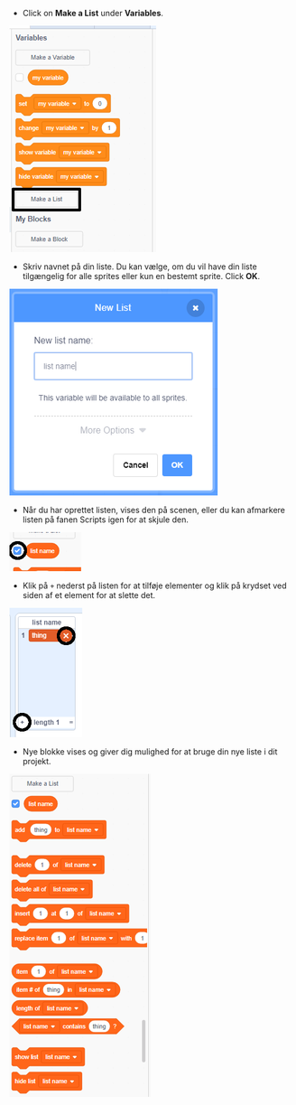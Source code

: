 + Click on **Make a List** under **Variables**.

![Lav en liste](images/make-a-list-annotated.png)

+ Skriv navnet på din liste. Du kan vælge, om du vil have din liste tilgængelig for alle sprites eller kun en bestemt sprite. Click **OK**.

![Listenavn](images/list-name.png)

+ Når du har oprettet listen, vises den på scenen, eller du kan afmarkere listen på fanen Scripts igen for at skjule den.

![Liste vis/skjul](images/list-show-hide-annotated.png)

+ Klik på `+` nederst på listen for at tilføje elementer og klik på krydset ved siden af ​​et element for at slette det.

![Liste vis/skjul](images/list-add-delete-annotated.png)

+ Nye blokke vises og giver dig mulighed for at bruge din nye liste i dit projekt.

![Liste-blokke](images/list-blocks.png)